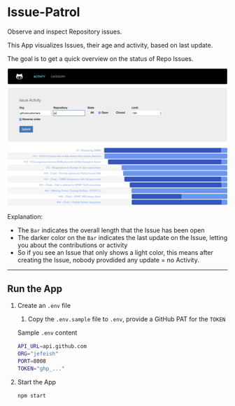 # Issue-Patrol

Observe and inspect Repository issues.

This App visualizes Issues, their age and activity, based on last update.

The goal is to get a quick overview on the status of Repo Issues.

![overview](docs/images/issue_patrol.png)

Explanation:
- The `Bar` indicates the overall length that the Issue has been open
- The darker color on the `Bar` indicates the last update on the Issue, letting you about the contributions or activity
- So if you see an Issue that only shows a light color, this means after creating the Issue, nobody provdided any update = no Activity.

---

## Run the App

1. Create an `.env` file
   1. Copy the `.env.sample` file to `.env`, provide a GitHub PAT for the `TOKEN`

   Sample `.env` content

   ```bash
   API_URL=api.github.com
   ORG="jefeish"
   PORT=8008
   TOKEN="ghp_..."
   ```

2. Start the App

    ```bash
    npm start
    ```
